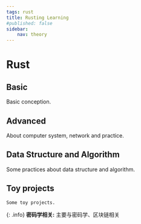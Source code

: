 ```yaml
---
tags: rust
title: Rusting Learning
#published: false
sidebar:
    nav: theory
---
```


# Rust
## Basic
Basic conception.

## Advanced
About computer system, network and practice.
## Data Structure and Algorithm
Some practices about data structure and algorithm.

## Toy projects
    Some toy projects. 

{: .info}
**密码学相关:** 主要与密码学、区块链相关
